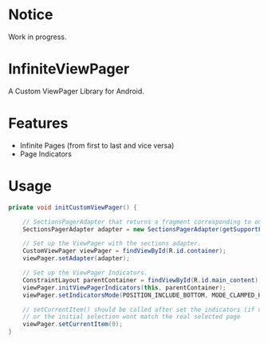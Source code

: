 # Notice
Work in progress.

# InfiniteViewPager
A Custom ViewPager Library for Android.

# Features
  - Infinite Pages (from first to last and vice versa) 
  - Page Indicators
  
# Usage
```java
private void initCustomViewPager() {

    // SectionsPagerAdapter that returns a fragment corresponding to one of the pages
    SectionsPagerAdapter adapter = new SectionsPagerAdapter(getSupportFragmentManager(), mTotalPages);

    // Set up the ViewPager with the sections adapter.
    CustomViewPager viewPager = findViewById(R.id.container);
    viewPager.setAdapter(adapter);

    // Set up the ViewPager Indicators.
    ConstraintLayout parentContainer = findViewById(R.id.main_content);
    viewPager.initViewPagerIndicators(this, parentContainer);
    viewPager.setIndicatorsMode(POSITION_INCLUDE_BOTTOM, MODE_CLAMPED_HEIGHT, 2);  // optional

    // setCurrentItem() should be called after set the indicators (if using them),
    // or the initial selection wont match the real selected page
    viewPager.setCurrentItem(0);
}
```
